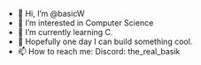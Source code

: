 - 👋 Hi, I’m @basicW
- 👀 I’m interested in Computer Science
- 🌱 I’m currently learning C.
- 💞️ Hopefully one day I can build something cool.
- 📫 How to reach me: Discord: the_real_basik

<!---
basicW/basicW is a ✨ special ✨ repository because its `README.md` (this file) appears on your GitHub profile.
You can click the Preview link to take a look at your changes.
--->
